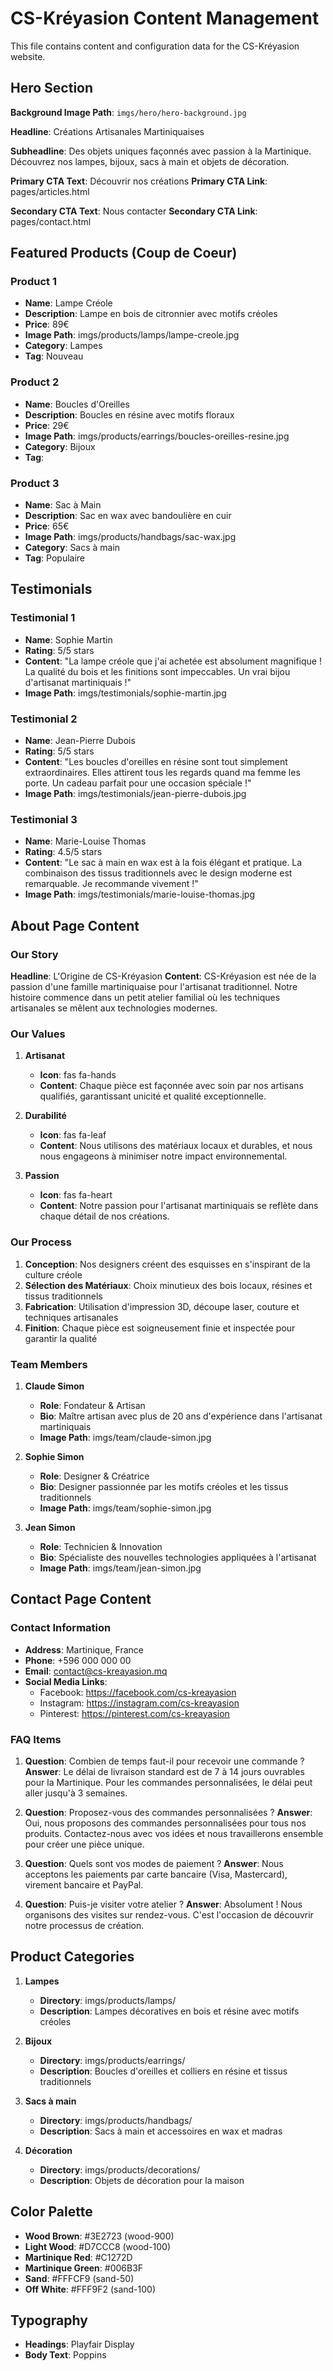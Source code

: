 # CS-Kréyasion Content Management

This file contains content and configuration data for the CS-Kréyasion website.

## Hero Section

**Background Image Path**: `imgs/hero/hero-background.jpg`

**Headline**: Créations Artisanales Martiniquaises

**Subheadline**: Des objets uniques façonnés avec passion à la Martinique. Découvrez nos lampes, bijoux, sacs à main et objets de décoration.

**Primary CTA Text**: Découvrir nos créations
**Primary CTA Link**: pages/articles.html

**Secondary CTA Text**: Nous contacter
**Secondary CTA Link**: pages/contact.html

## Featured Products (Coup de Coeur)

### Product 1
- **Name**: Lampe Créole
- **Description**: Lampe en bois de citronnier avec motifs créoles
- **Price**: 89€
- **Image Path**: imgs/products/lamps/lampe-creole.jpg
- **Category**: Lampes
- **Tag**: Nouveau

### Product 2
- **Name**: Boucles d'Oreilles
- **Description**: Boucles en résine avec motifs floraux
- **Price**: 29€
- **Image Path**: imgs/products/earrings/boucles-oreilles-resine.jpg
- **Category**: Bijoux
- **Tag**: 

### Product 3
- **Name**: Sac à Main
- **Description**: Sac en wax avec bandoulière en cuir
- **Price**: 65€
- **Image Path**: imgs/products/handbags/sac-wax.jpg
- **Category**: Sacs à main
- **Tag**: Populaire

## Testimonials

### Testimonial 1
- **Name**: Sophie Martin
- **Rating**: 5/5 stars
- **Content**: "La lampe créole que j'ai achetée est absolument magnifique ! La qualité du bois et les finitions sont impeccables. Un vrai bijou d'artisanat martiniquais !"
- **Image Path**: imgs/testimonials/sophie-martin.jpg

### Testimonial 2
- **Name**: Jean-Pierre Dubois
- **Rating**: 5/5 stars
- **Content**: "Les boucles d'oreilles en résine sont tout simplement extraordinaires. Elles attirent tous les regards quand ma femme les porte. Un cadeau parfait pour une occasion spéciale !"
- **Image Path**: imgs/testimonials/jean-pierre-dubois.jpg

### Testimonial 3
- **Name**: Marie-Louise Thomas
- **Rating**: 4.5/5 stars
- **Content**: "Le sac à main en wax est à la fois élégant et pratique. La combinaison des tissus traditionnels avec le design moderne est remarquable. Je recommande vivement !"
- **Image Path**: imgs/testimonials/marie-louise-thomas.jpg

## About Page Content

### Our Story
**Headline**: L'Origine de CS-Kréyasion
**Content**: CS-Kréyasion est née de la passion d'une famille martiniquaise pour l'artisanat traditionnel. Notre histoire commence dans un petit atelier familial où les techniques artisanales se mêlent aux technologies modernes.

### Our Values
1. **Artisanat**
   - **Icon**: fas fa-hands
   - **Content**: Chaque pièce est façonnée avec soin par nos artisans qualifiés, garantissant unicité et qualité exceptionnelle.

2. **Durabilité**
   - **Icon**: fas fa-leaf
   - **Content**: Nous utilisons des matériaux locaux et durables, et nous nous engageons à minimiser notre impact environnemental.

3. **Passion**
   - **Icon**: fas fa-heart
   - **Content**: Notre passion pour l'artisanat martiniquais se reflète dans chaque détail de nos créations.

### Our Process
1. **Conception**: Nos designers créent des esquisses en s'inspirant de la culture créole
2. **Sélection des Matériaux**: Choix minutieux des bois locaux, résines et tissus traditionnels
3. **Fabrication**: Utilisation d'impression 3D, découpe laser, couture et techniques artisanales
4. **Finition**: Chaque pièce est soigneusement finie et inspectée pour garantir la qualité

### Team Members
1. **Claude Simon**
   - **Role**: Fondateur & Artisan
   - **Bio**: Maître artisan avec plus de 20 ans d'expérience dans l'artisanat martiniquais
   - **Image Path**: imgs/team/claude-simon.jpg

2. **Sophie Simon**
   - **Role**: Designer & Créatrice
   - **Bio**: Designer passionnée par les motifs créoles et les tissus traditionnels
   - **Image Path**: imgs/team/sophie-simon.jpg

3. **Jean Simon**
   - **Role**: Technicien & Innovation
   - **Bio**: Spécialiste des nouvelles technologies appliquées à l'artisanat
   - **Image Path**: imgs/team/jean-simon.jpg

## Contact Page Content

### Contact Information
- **Address**: Martinique, France
- **Phone**: +596 000 000 00
- **Email**: contact@cs-kreayasion.mq
- **Social Media Links**:
  - Facebook: https://facebook.com/cs-kreayasion
  - Instagram: https://instagram.com/cs-kreayasion
  - Pinterest: https://pinterest.com/cs-kreayasion

### FAQ Items
1. **Question**: Combien de temps faut-il pour recevoir une commande ?
   **Answer**: Le délai de livraison standard est de 7 à 14 jours ouvrables pour la Martinique. Pour les commandes personnalisées, le délai peut aller jusqu'à 3 semaines.

2. **Question**: Proposez-vous des commandes personnalisées ?
   **Answer**: Oui, nous proposons des commandes personnalisées pour tous nos produits. Contactez-nous avec vos idées et nous travaillerons ensemble pour créer une pièce unique.

3. **Question**: Quels sont vos modes de paiement ?
   **Answer**: Nous acceptons les paiements par carte bancaire (Visa, Mastercard), virement bancaire et PayPal.

4. **Question**: Puis-je visiter votre atelier ?
   **Answer**: Absolument ! Nous organisons des visites sur rendez-vous. C'est l'occasion de découvrir notre processus de création.

## Product Categories
1. **Lampes**
   - **Directory**: imgs/products/lamps/
   - **Description**: Lampes décoratives en bois et résine avec motifs créoles

2. **Bijoux**
   - **Directory**: imgs/products/earrings/
   - **Description**: Boucles d'oreilles et colliers en résine et tissus traditionnels

3. **Sacs à main**
   - **Directory**: imgs/products/handbags/
   - **Description**: Sacs à main et accessoires en wax et madras

4. **Décoration**
   - **Directory**: imgs/products/decorations/
   - **Description**: Objets de décoration pour la maison

## Color Palette
- **Wood Brown**: #3E2723 (wood-900)
- **Light Wood**: #D7CCC8 (wood-100)
- **Martinique Red**: #C1272D
- **Martinique Green**: #006B3F
- **Sand**: #FFFCF9 (sand-50)
- **Off White**: #FFF9F2 (sand-100)

## Typography
- **Headings**: Playfair Display
- **Body Text**: Poppins